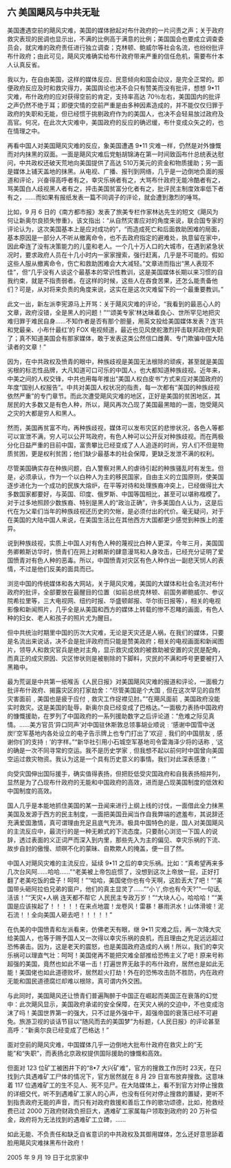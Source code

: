 ## 六 美国飓风与中共无耻
美国遭遇空前的飓风灾难，美国的媒体掀起对布什政府的一片问责之声；关于政府救灾表现的民调也显示出，不满的比例高于满意的比例；美国国会也要成立调查委员会，就灾难的政府责任进行独立调查；克林顿、鲍威尔等社会名流，也纷纷批评布什政府；由此可见，飓风灾难确实给布什政府带来严重的信任危机，需要布什本人认真反省。

我以为，在自由美国，这样的媒体反应、民意倾向和国会动议，是完全正常的。即便政府反应及时和救灾得力，美国舆论也决不会只有赞美而没有批评，想想 9•11 灾难，布什政府的应对获得空前的肯定，支持率高达 70％左右，美国国内的批评之声仍然不绝于耳；即便灾情的空前严重是由多种因素造成的，并不能仅仅归罪于政府的失职和无能，但已经惯于挑剔政府作为的美国人，也决不会轻易放过政府及高官。何况，在此次大灾难中，美国政府的反应的确迟缓，布什变成众矢之的，也在情理之中。

再看中国人对美国飓风灾难的反应，象美国遭遇 9•11 灾难一样，仍然是对外慷慨而对内抹黑的双面。一面是飓风灾难后党魁胡锦涛在第一时间致函布什总统表达慰问，中共政权还破天荒地向美国提供了高达 510万美元的资金和物质援助；另一面是媒体上铺天盖地的抹黑。从电视、广播、报刊到网络，几乎是一边倒地负面的报道和评论，兴奋得高呼者有之，幸灾乐祸者有之，大骂布什政府无能冷酷者有之，骂美国白人歧视黑人者有之，抨击美国贫富分化者有之，批评民主制度效率低下者有之，……而如果有报纸发表一篇不同调子的评论，就会遭到激烈的唾骂。

比如，9 月 6 日的《南方都市报》发表了旅美专栏作家林达先生的短文《飓风为何让新奥尔良损失惨重》，该文指出：“从自然灾害应对的角度来说，联合国专家的评论认为，这次美国基本上是应对成功的”，“而造成死亡和后面救助困难的局面，基本原因是一部分人不听从撤离命令，也不去政府指定的避难处，执意留在家中，因此牵连了没有决策能力的儿童和老人。一个几十万人口的大城市，在遇到紧急状况时，要求政府人员在十几小时内一家家搜索，强行赶离，几乎是不可能的。假如这些人服从撤离命令，伤亡和救助困难会大大减轻。”文章进而指出“黑人表现不佳”，但“几乎没有人谈这个最基本的常识性教训，这是美国媒体长期以来习惯的自我约束，就是不指责弱者。在这样的时候，这些人在吞食苦果，还怎么能责备他们？可是，从对将来负责的角度来说，这实在是这次灾难留下的一个最重要教训。”

此文一出，新左派李宪源马上开骂：关于飓风灾难的评论，“我看到的最恶心人的文章，政府沒错，全是黑人的问题！”“‘颂美专家’林达昧着良心、世所罕见地把灾难归罪于难民自身……不知作者是否有那个胆量，用英文投给美国媒体发表？连‘共和党最亲、小布什最红’的 FOX 电视频道，最近也见风使舵激烈抨击联邦政府失职了；真不知道美国会有那家媒体，敢于发表这类公然信口雌黄、专门欺骗中国大陆读者的文章！”

因为，在中共政权及愤青的眼中，种族歧视是美国无法根除的顽疾，甚至就是美国劣根的标志性品牌，大凡知道可口可乐的中国人，也大都知道种族歧视。近年来，中美之间的人权交锋，中共也用每年推出“美国人权白皮书”方式来应对美国政府的年度“国别人权报告”。中共对美国人权状况的指责，每一次都有“美国的种族歧视依然严重”的专门章节。而此次遭受飓风灾难的地区，正好是美国的贫困地区，其居民的大多数又是有色人种，所以，飓风再次凸现了美国最黑暗的一面，饱受飓风之灾的大都是穷人和黑人。

然而，美国再贫富不均，再种族歧视，媒体可以发布灾区的悲惨状况，各色人等都可以宣泄不满，穷人可以公开骂政府，有色人种可以公开反对种族歧视。而在两极分化日益严重的目前中国，富贵攀比已经变成了人人追逐的时尚，穷人们不但是物质贫困，更是权利贫困；他们缺少最基本的社会保障，更缺乏发泄不满的权利。

尽管美国确实存在种族问题，白人警察对黑人的虐待引起的种族骚乱时有发生。但是，必须承认，作为一个以白种人为主的移民国家，自由主义的立国原则，使美国逐步进化为一个成功的民族大熔炉，在平等对待和处理族裔冲突上，已经做得比大多数国家都要好，与英国、印度、俄罗斯、中国等国相比，甚至可以堪称楷模了。对于过多地照顾少数族裔、特别是黑人的“政治正确”，许多美国白人认为，这是后代在为父辈们当年的种族歧视还历史的欠帐，是必须付出的代价。毫无疑问，对于在美国的大陆中国人来说，在美国生活比在其他西方大国都更少感觉到种族上的差异。

说到种族歧视，实质上中国人对有色人种的蔑视比白种人更深，今年三月，美国国务卿赖斯访华时，愤青们在网上对赖斯的肆意漫骂和人身攻击，已经充分证明了爱国愤青对有色人种的恶毒。所以，中国愤青对灾区有色人种作出一副悲天悯人的表情，不过是他们反美的面具而已。

浏览中国的传统媒体和各大网站，关于飓风灾难，美国的大媒体和社会名流对布什政府的批评，全部要放在最醒目的位置（如前总统克林顿、前国务卿鲍威尔、参议院希拉里等，三大电视网、纽约时报、华盛顿邮报、华尔街日报等），相关的电视影像和新闻照片，几乎全是从美国和西方的媒体上转载的惨不忍睹的画面，有色人种的妇女、老人和孩子的照片尤为醒目。

但中共统治时期里中国的历次大灾难，无论是天灾还是人祸，在我们的媒体，只要是名流出来说话，决不会是批评政府而只能是赞美政府；相关的电视画面和新闻图片，领导人和救灾官兵是绝对主角，显示救灾成效的被救助被安置的灾民是配角，而真正的成灾原因、灾区惨状则是被剔除的下脚料，灾民的不满和呼号更要被打入黑箱中。

最为荒诞是中共第一纸喉舌《人民日报》对美国飓风灾难的报道和评论，一面极力批评布什政府、揭露灾区的打家劫舍：“尽管美国是个大国﹐但在这次罕见的自然灾害面前﹐美国也是疲于应付﹐救灾工作捉襟见肘。”“在飓风面前﹐美国政府没能实时救灾。这是美国的耻辱，新奥尔良已经变成了巴格达。”一面极力表扬中国政府的慷慨援助，在罗列了中国政府的一系列援助数字之后评论道：“危难之际见真情。……美方官员‘异口同声’对中国驻休斯敦总领事胡业顺说﹕‘感谢中国雪中送炭!’空军基地内各处设立的电子告示牌上也专门打出了‘欢迎﹐我们的中国朋友﹐感谢你们的支持﹗’的字样。”“新华社引用小石城空军基地司令雷海泽少将的话称﹐‘这的确是一次不同寻常的空运。我不是历史学家﹐但我想不起以前何时中国曾向美国空运过救灾物资。我认为这是一个具有历史意义的事情。我们对此深表感激﹗’”

向受灾国伸出国际援手，确实值得表扬，但把贬低受灾国政府和自我表扬相并列，显然是为了凸现布什政府的无能和中国政府的高效，进而是凸现美国制度的低效和中国制度的高效。

国人几乎是本能地抓住美国的某一丑闻来进行上纲上线的讨伐，一面借此全力抹黑美国及发源于西方的民主制度，一面把美国丑闻当作自我弊端的遮羞布，其说辞还充满爱国激情，真可谓理由充足且底气充沛。极具中国特色的是，国人对美国飓风的主流反应中，最流行的是一种无赖式的下流态度。只要耐心浏览一下国人的说辞，透过表面的义正词严而深入到内里，那些先入为主的偏见、幸灾乐祸的下流、故步自封的傲慢、顽暝不化的蒙昧、自欺欺人的掩盖，便一目了然。

中国人对飓风灾难的主流反应，延续 9•11 之后的幸灾乐祸。比如：“真希望再来多几次台风阿……哈哈……”“老美被上帝包庇惯了，没想到这次上帝放一屁，正好打翻了老美吃饭的盘子！呵呵！”“哈哈，美国佬你也有今天啊，这脸丢大了吧！”“美国带头砸阿拉伯兄弟的窗户，他们的真主显灵了……”“小丫,你也有今天?”“一句话,活该！”“天灾+人祸 连天都不帮它 人民民主专政万岁！”“大块人心，哈哈哈！”“美国是应该挨起了！！！！！在来点地震！龙卷风！雷暴！暴雨洪水！山体滑坡！泥石流！！全向美国人砸去吧！！！！！”

在仇美的中国愤青和左派看来，仿佛老天有眼，继 9•11 灾难之后，再一次降大灾给美国人，也等于赐予国人又一次得以幸灾乐祸的良机，而且理由之充足远远超过恐怖袭击。因为，这是老天的震怒，也是美国政府造成的人祸！所以，我们的幸灾乐祸可以理直气壮：呵呵！美国佬再不能把灾难全部推给恐怖主义了吧！原来号称超强的美国，竟然也如此不堪一击！打遍世界无敌手的布什政府，居然也是如此无能！美国佬也如此道德败坏，居然趁火打劫！外在的恐怖攻击防不胜防，内在政府无能和国民道德腐烂却难以根除，真可谓内外交困。

与此同时，美国飓风还让愤青们普遍陶醉于中国正在崛起而美国正在衰落的幻觉中：此次飓风显示，美国政府承诺的安全保障，在天灾人祸的交迫中，不也变成泡沫了吗！美国世界第一的强大，只不过是外强中干，超强帝国的衰落已经不可避免。旅游卫视的谈话节目以“随风而去的美国梦”为标题，《人民日报》的评论甚至高呼：“新奥尔良已经变成了巴格达！”

面对空前的飓风灾难，中国媒体几乎一边倒地大批布什政府在救灾上的“无能”和“失职”，而表扬北京政权提供国际援助的慷慨和高效。

但面对 123 位矿工被困井下的“8•7 大兴矿难”，官方的搜救工作历时 23天，在只找到六具遇难矿工尸体的情况下，官方居然就在 8 月 29 日宣布放弃搜救。这意味着 117 位遇难矿工的生不见人、死不见尸。在大陆媒体上，看不到官方对停止搜救的详细交代，听不到遇难矿工家人的心声，也没有任何对停止搜救的置疑，更听不到指责政府无能的声音，而只有对政府救援和善后工作的歌功颂德，比如，抢救经费已过 2000 万政府财政负担巨大，遇难矿工家属每户领取到政府的 20 万补偿金，政府将为无法找到的遇难矿工立碑，……

如此无能、不负责任和缺乏自省意识的中共政权及其御用媒体，怎么还好意思舔着脸用飓风灾难抹黑布什政府！

2005 年 9 月 19 日于北京家中